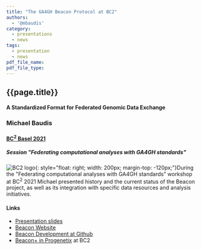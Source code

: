 ```yaml
---
title: "The GA4GH Beacon Protocol at BC2"
authors:
  - '@mbaudis'
category:
  - presentations
  - news
tags:
  - presentation
  - news
pdf_file_name:
pdf_file_type:
---
```


## {{page.title}}
#### A Standardized Format for Federated Genomic Data Exchange
### Michael Baudis
#### [BC<sup>2</sup> Basel 2021](https://www.bc2.ch/tutorials-workshops)
##### Session "Federating computational analyses with GA4GH standards"

![BC2 logo](http://info.baudisgroup.org/img/logo_bc2.svg){: style="float: right; width: 200px; margin-top: -120px;"}During the "Federating computational analyses with GA4GH standards" workshop at
BC<sup>2</sup> 2021 Michael presented history and the current status of the Beacon
project, as well as its integration with specific data resources and analysis initiatives.

<!--more-->

#### Links

* [Presentation slides](http://info.baudisgroup.org/pdf/2021-09-13___Michael-Baudis__Beacon__BC2-2021-GA4GH-Session.pdf)
* [Beacon Website](http://beacon-project.io)
* [Beacon Development at Github](https://github.com/ga4gh-beacon)
* [Beacon+ in Progenetix](https://progenetix.org/beaconplus-instances/beaconplus/)
 at BC2
